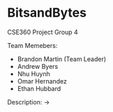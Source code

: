 # BitsandBytes
CSE360 Project
Group 4

Team Memebers:
  * Brandon Martin (Team Leader)
  * Andrew Byers
  * Nhu Huynh
  * Omar Hernandez
  * Ethan Hubbard

Description:
  -> 
